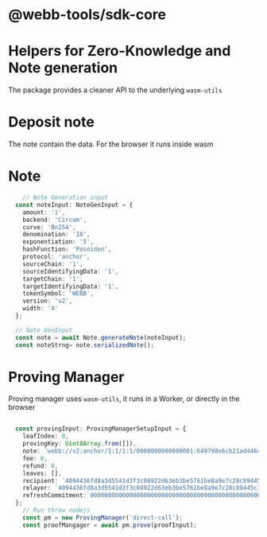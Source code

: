 # @webb-tools/sdk-core

#  Helpers for Zero-Knowledge and Note generation
The package provides a cleaner API to the underlying `wasm-utils`

# Deposit note
The note contain the data.
For the browser it runs inside wasm

# Note
```ts
    // Note Generation input
  const noteInput: NoteGenInput = {
    amount: '1',
    backend: 'Circom',
    curve: 'Bn254',
    denomination: '18',
    exponentiation: '5',
    hashFunction: 'Poseidon',
    protocol: 'anchor',
    sourceChain: '1',
    sourceIdentifyingData: '1',
    targetChain: '1',
    targetIdentifyingData: '1',
    tokenSymbol: 'WEBB',
    version: 'v2',
    width: '4'
  };

  // Note GenInput
  const note = await Note.generateNote(noteInput);
  const noteStrng= note.serializedNote();

```

# Proving Manager
Proving manager uses `wasm-utils`, it runs in a Worker, or directly in the browser
```ts

  const provingInput: ProvingManagerSetupInput = {
    leafIndex: 0,
    provingKey: Uint8Array.from([]),
    note: `webb://v2:anchor/1:1/1:1/0000000000000001:649798e6cb21ad4464294ef150085838217909d2438b06cbc0d52268033d901f:da82797e42c49c00d642a02ca9ef89db3b723c17c59d3a9e07b6a7cd8e356719/?curve=Bn254&width=4&exp=5&hf=Poseidon&backend=Circom&token=WEBB&denom=18&amount=1`,
    fee: 0,
    refund: 0,
    leaves: [],
    recipient: `4094436fd8a3d5541d3f3c08922d63eb3be5761be8a9e7c28c89445c358cb669`,
    relayer: `4094436fd8a3d5541d3f3c08922d63eb3be5761be8a9e7c28c89445c358cb669`,
    refreshCommitment:`0000000000000000000000000000000000000000000000000000000000000000`
  };
    // Run throw nodejs
    const pm = new ProvingManager('direct-call');
    const proofMangager = await pm.prove(proofInput);


```
